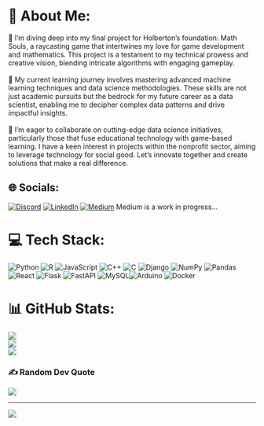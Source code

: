 # 💫 About Me:
🔭 I’m diving deep into my final project for Holberton’s foundation: Math Souls, a raycasting game that intertwines my love for game development and mathematics. This project is a testament to my technical prowess and creative vision, blending intricate algorithms with engaging gameplay.<br><br>🌱 My current learning journey involves mastering advanced machine learning techniques and data science methodologies. These skills are not just academic pursuits but the bedrock for my future career as a data scientist, enabling me to decipher complex data patterns and drive impactful insights.<br><br>👯 I’m eager to collaborate on cutting-edge data science initiatives, particularly those that fuse educational technology with game-based learning. I have a keen interest in projects within the nonprofit sector, aiming to leverage technology for social good. Let’s innovate together and create solutions that make a real difference.


## 🌐 Socials:
[![Discord](https://img.shields.io/badge/Discord-%237289DA.svg?logo=discord&logoColor=white)](https://discord.gg/helloworld8105) [![LinkedIn](https://img.shields.io/badge/LinkedIn-%230077B5.svg?logo=linkedin&logoColor=white)](https://www.linkedin.com/in/gabriel-v%C3%A9lez-6aba8b2b3/) [![Medium](https://img.shields.io/badge/Medium-12100E?logo=medium&logoColor=white)](https://medium.com/@gabrielvelez_59375) Medium is a work in progress...

# 💻 Tech Stack:
![Python](https://img.shields.io/badge/python-3670A0?style=for-the-badge&logo=python&logoColor=ffdd54) ![R](https://img.shields.io/badge/r-%23276DC3.svg?style=for-the-badge&logo=r&logoColor=white) ![JavaScript](https://img.shields.io/badge/javascript-%23323330.svg?style=for-the-badge&logo=javascript&logoColor=%23F7DF1E) ![C++](https://img.shields.io/badge/c++-%2300599C.svg?style=for-the-badge&logo=c%2B%2B&logoColor=white) ![C](https://img.shields.io/badge/c-%2300599C.svg?style=for-the-badge&logo=c&logoColor=white) ![Django](https://img.shields.io/badge/django-%23092E20.svg?style=for-the-badge&logo=django&logoColor=white) ![NumPy](https://img.shields.io/badge/numpy-%23013243.svg?style=for-the-badge&logo=numpy&logoColor=white) ![Pandas](https://img.shields.io/badge/pandas-%23150458.svg?style=for-the-badge&logo=pandas&logoColor=white) ![React](https://img.shields.io/badge/react-%2320232a.svg?style=for-the-badge&logo=react&logoColor=%2361DAFB) ![Flask](https://img.shields.io/badge/flask-%23000.svg?style=for-the-badge&logo=flask&logoColor=white) ![FastAPI](https://img.shields.io/badge/FastAPI-005571?style=for-the-badge&logo=fastapi) ![MySQL](https://img.shields.io/badge/mysql-4479A1.svg?style=for-the-badge&logo=mysql&logoColor=white)![Arduino](https://img.shields.io/badge/-Arduino-00979D?style=for-the-badge&logo=Arduino&logoColor=white) ![Docker](https://img.shields.io/badge/docker-%230db7ed.svg?style=for-the-badge&logo=docker&logoColor=white)
# 📊 GitHub Stats:
![](https://github-readme-stats.vercel.app/api?username=GabrielVelez13&theme=gruvbox&hide_border=false&include_all_commits=false&count_private=false)<br/>
![](https://github-readme-streak-stats.herokuapp.com/?user=GabrielVelez13&theme=gruvbox&hide_border=false)<br/>
![](https://github-readme-stats.vercel.app/api/top-langs/?username=GabrielVelez13&theme=gruvbox&hide_border=false&include_all_commits=false&count_private=false&layout=compact)

### ✍️ Random Dev Quote
![](https://quotes-github-readme.vercel.app/api?type=horizontal&theme=gruvbox)

---
[![](https://visitcount.itsvg.in/api?id=GabrielVelez13&icon=5&color=2)](https://visitcount.itsvg.in)

<!-- Proudly created with GPRM ( https://gprm.itsvg.in ) -->
